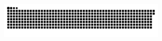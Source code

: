 <picture>
  <source media="(prefers-color-scheme: dark)" srcset="https://raw.githubusercontent.com/MarineHakobyan/MarineHakobyan/e402f4917b3a38023a2c763321bbc2f90a8bb335/github-contribution-grid-snake-dark.svg" />
  <source media="(prefers-color-scheme: light)" srcset="https://raw.githubusercontent.com/MarineHakobyan/MarineHakobyan/e402f4917b3a38023a2c763321bbc2f90a8bb335/github-contribution-grid-snake.svg" />
  <img alt="github-snake" src="https://raw.githubusercontent.com/MarineHakobyan/MarineHakobyan/e402f4917b3a38023a2c763321bbc2f90a8bb335/github-contribution-grid-snake-dark.svg" />
</picture>
